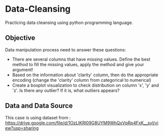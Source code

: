 # Data-Cleansing
Practicing data cleansing using python programming language.

## Objective
Data manipulation process need to answer these questions:
- There are several columns that have missing values. Define the best method to fill the missing values, apply the method and give your argument!
- Based on the information about 'clarity' column, then do the appropriate encoding (change the 'clarity' column from categorical to numerical)
- Create a boxplot visualization to check distribution on column 'x', 'y' and 'z'. Is there any outlier? If it is, what outliers appears?


## Data and Data Source
This case is using dataset from : https://drive.google.com/file/d/1OzLIKRl09G8UYM9WhQxVpRp4FxK__syl/view?usp=sharing
